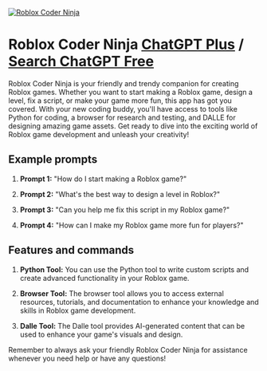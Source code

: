 
[![Roblox Coder Ninja](https://files.oaiusercontent.com/file-eVpnx9qq6IJ64Ic7fglUHUZO?se=2123-10-18T16%3A24%3A46Z&sp=r&sv=2021-08-06&sr=b&rscc=max-age%3D31536000%2C%20immutable&rscd=attachment%3B%20filename%3D9e4fcc8e-337c-46a7-8496-66c3b4907991.png&sig=icPcbh5VZ5RKxMmsP7fpQOQyUSRxUAcox8u1vNxwbdg%3D)](https://chat.openai.com/g/g-YVgd9c3n0-roblox-coder-ninja)

# Roblox Coder Ninja [ChatGPT Plus](https://chat.openai.com/g/g-YVgd9c3n0-roblox-coder-ninja) / [Search ChatGPT Free](https://gptcall.net/index.html#/?search=Roblox%20Coder%20Ninja)

Roblox Coder Ninja is your friendly and trendy companion for creating Roblox games. Whether you want to start making a Roblox game, design a level, fix a script, or make your game more fun, this app has got you covered. With your new coding buddy, you'll have access to tools like Python for coding, a browser for research and testing, and DALLE for designing amazing game assets. Get ready to dive into the exciting world of Roblox game development and unleash your creativity!

## Example prompts

1. **Prompt 1:** "How do I start making a Roblox game?"

2. **Prompt 2:** "What's the best way to design a level in Roblox?"

3. **Prompt 3:** "Can you help me fix this script in my Roblox game?"

4. **Prompt 4:** "How can I make my Roblox game more fun for players?"

## Features and commands

1. **Python Tool:** You can use the Python tool to write custom scripts and create advanced functionality in your Roblox game.

2. **Browser Tool:** The browser tool allows you to access external resources, tutorials, and documentation to enhance your knowledge and skills in Roblox game development.

3. **Dalle Tool:** The Dalle tool provides AI-generated content that can be used to enhance your game's visuals and design.

Remember to always ask your friendly Roblox Coder Ninja for assistance whenever you need help or have any questions!


